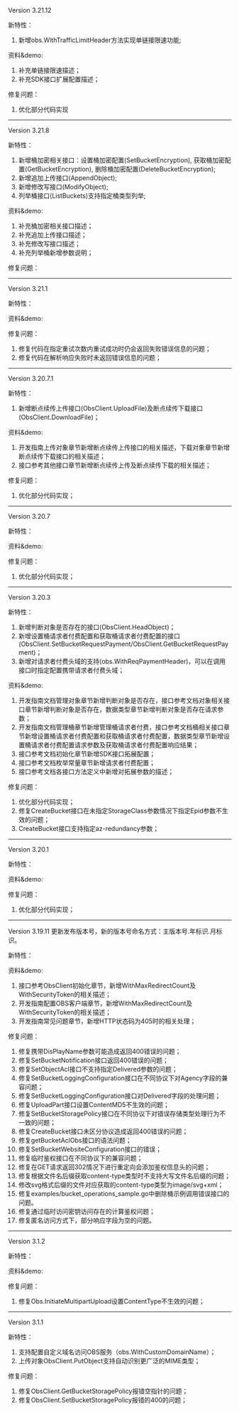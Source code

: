 Version 3.21.12

新特性：
1. 新增obs.WithTrafficLimitHeader方法实现单链接限速功能;

资料&demo:
1. 补充单链接限速描述；
2. 补充SDK接口扩展配置描述；

修复问题：
1. 优化部分代码实现

-----------------------------------------------------------------------------------

Version 3.21.8

新特性：
1. 新增桶加密相关接口：设置桶加密配置(SetBucketEncryption), 获取桶加密配置(GetBucketEncryption), 删除桶加密配置(DeleteBucketEncryption);
2. 新增追加上传接口(AppendObject);
3. 新增修改写接口(ModifyObject);
4. 列举桶接口(ListBuckets)支持指定桶类型列举;

资料&demo:
1. 补充桶加密相关接口描述；
2. 补充追加上传接口描述；
3. 补充修改写接口描述；
4. 补充列举桶新增参数说明；

修复问题：

-----------------------------------------------------------------------------------

Version 3.21.1

新特性：

资料&demo:

修复问题：
1. 修复代码在指定重试次数内重试成功时仍会返回失败错误信息的问题；
2. 修复代码在解析响应失败时未返回错误信息的问题；

-----------------------------------------------------------------------------------

Version 3.20.7.1

新特性：
1. 新增断点续传上传接口(ObsClient.UploadFile)及断点续传下载接口(ObsClient.DownloadFile)；

资料&demo:
1. 开发指南上传对象章节新增断点续传上传接口的相关描述，下载对象章节新增断点续传下载接口的相关描述；
2. 接口参考其他接口章节新增断点续传上传及断点续传下载的相关描述；

修复问题：
1. 优化部分代码实现；

-----------------------------------------------------------------------------------

Version 3.20.7

新特性：

资料&demo:

修复问题：
1. 优化部分代码实现；

-----------------------------------------------------------------------------------
Version 3.20.3

新特性：
1. 新增判断对象是否存在的接口(ObsClient.HeadObject)；
2. 新增设置桶请求者付费配置和获取桶请求者付费配置的接口(ObsClient.SetBucketRequestPayment/ObsClient.GetBucketRequestPayment)；
3. 新增对请求者付费头域的支持(obs.WithReqPaymentHeader)，可以在调用接口时指定配置携带请求者付费头域；

资料&demo:
1. 开发指南文档管理对象章节新增判断对象是否存在，接口参考文档对象相关接口章节新增判断对象是否存在，数据类型章节新增判断对象是否存在请求参数；
2. 开发指南文档管理桶章节新增管理桶请求者付费，接口参考文档桶相关接口章节新增设置桶请求者付费配置和获取桶请求者付费配置，数据类型章节新增设置桶请求者付费配置请求参数及获取桶请求者付费配置响应结果；
3. 接口参考文档初始化章节新增SDK接口拓展配置；
4. 接口参考文档枚举常量章节新增请求者付费配置；
5. 接口参考文档各接口方法定义中新增对拓展参数的描述；

修复问题：
1. 优化部分代码实现；
2. 修复CreateBucket接口在未指定StorageClass参数情况下指定Epid参数不生效的问题；
3. CreateBucket接口支持指定az-redundancy参数；

-----------------------------------------------------------------------------------

Version 3.20.1

新特性：

资料&demo:

修复问题：
1. 优化部分代码实现；

-----------------------------------------------------------------------------------

Version 3.19.11
更新发布版本号，新的版本号命名方式：主版本号.年标识.月标识。

新特性：

资料&demo:
1. 接口参考ObsClient初始化章节，新增WithMaxRedirectCount及WithSecurityToken的相关描述；
2. 开发指南配置OBS客户端章节，新增WithMaxRedirectCount及WithSecurityToken的相关描述；
3. 开发指南常见问题章节，新增HTTP状态码为405时的相关处理；

修复问题：
1.  修复携带DisPlayName参数可能造成返回400错误的问题；
2.  修复SetBucketNotification接口返回400错误的问题；
3.  修复SetObjectAcl接口不支持指定Delivered参数的问题；
4.  修复SetBucketLoggingConfiguration接口在不同协议下对Agency字段的兼容问题；
5.  修复SetBucketLoggingConfiguration接口对Delivered字段的处理问题；
6.  修复UploadPart接口设置ContentMD5不生效的问题；
7.  修复SetBucketStoragePolicy接口在不同协议下对错误存储类型处理行为不一致的问题；
8.  修复CreateBucket接口未区分协议造成返回400错误的问题；
9.  修复getBucketAclObs接口的语法问题；
10. 修复SetBucketWebsiteConfiguration接口的错误；
11. 修复临时鉴权接口在不同协议下的兼容问题；
12. 修复在GET请求返回302情况下进行重定向会添加鉴权信息头的问题；
13. 修复根据文件名后缀获取content-type类型时不支持大写文件名后缀的问题；
14. 修改svg格式后缀的文件对应获取的content-type类型为image/svg+xml；
15. 修复examples/bucket_operations_sample.go中删除桶示例调用错误接口的问题。
16. 修复通过临时访问密钥访问存在的计算鉴权问题；
17. 修复匿名访问方式下，部分响应字段为空的问题。

-----------------------------------------------------------------------------------

Version 3.1.2

新特性：

资料&demo:

修复问题：
1. 修复Obs.InitiateMultipartUpload设置ContentType不生效的问题；

-----------------------------------------------------------------------------------

Version 3.1.1

新特性：
1. 支持配置自定义域名访问OBS服务（obs.WithCustomDomainName）；
2. 上传对象ObsClient.PutObject支持自动识别更广泛的MIME类型；

修复问题：
1. 修复ObsClient.GetBucketStoragePolicy报错空指针的问题；
2. 修复ObsClient.SetBucketStoragePolicy报错的400的问题；
